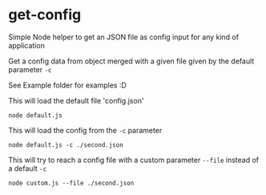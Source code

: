 
# get-config

Simple Node helper to get an JSON file as config input for any kind of application

  

Get a config data from object merged with a given file given by the default parameter `-c`

  

See Example folder for examples :D

  

This will load the default file 'config.json'

  


    node default.js

 

This will load the config from the `-c` parameter



    node default.js -c ./second.json



  

This will try to reach a config file with a custom parameter `--file` instead of a default `-c`


    node custom.js --file ./second.json




